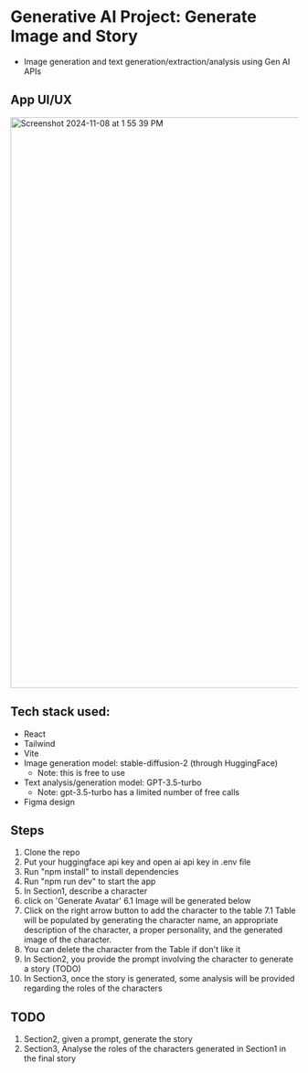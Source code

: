# Generative AI Project: Generate Image and Story
  - Image generation and text generation/extraction/analysis using Gen AI APIs

## App UI/UX

<img width="999" alt="Screenshot 2024-11-08 at 1 55 39 PM" src="https://github.com/user-attachments/assets/0f9e6d92-17a1-43de-a6a7-b006fe152e4f">

## Tech stack used:
- React
- Tailwind
- Vite
- Image generation model: stable-diffusion-2 (through HuggingFace)
  - Note: this is free to use
- Text analysis/generation model: GPT-3.5-turbo 
  - Note: gpt-3.5-turbo has a limited number of free calls
- Figma design  

## Steps
1. Clone the repo
2. Put your huggingface api key and open ai api key in .env file
3. Run "npm install" to install dependencies
4. Run "npm run dev" to start the app
5. In Section1, describe a character
6. click on 'Generate Avatar'
    6.1 Image will be generated below
7. Click on the right arrow button to add the character to the table
    7.1 Table will be populated by generating the character name, an appropriate description of the character, a proper personality, and the generated image of the character.
8. You can delete the character from the Table if don't like it
9. In Section2, you provide the prompt involving the character to generate a story (TODO)    
10. In Section3, once the story is generated, some analysis will be provided regarding the roles of the characters

## TODO
1. Section2, given a prompt, generate the story
2. Section3, Analyse the roles of the characters generated in Section1 in the final story
